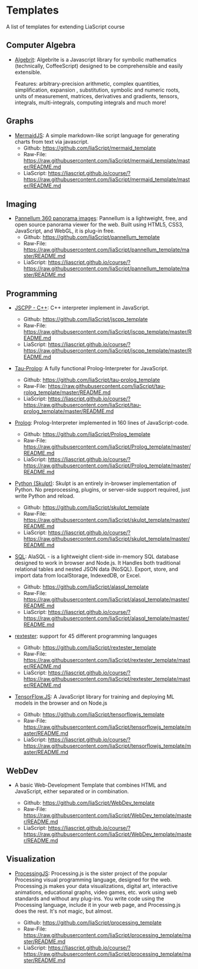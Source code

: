 <!--

author:   Andre Dietrich
email:    andre.dietrich@ovgu.de
version:  1.0.0
language: en
narrator: US English Female

-->

# Templates
A list of templates for extending LiaScript course

## Computer Algebra

* [Algebrit](https://liascript.github.io/course/?https://raw.githubusercontent.com/liaScript/algebrite_template/master/README.md):
  Algebrite is a Javascript library for symbolic mathematics (technically, CoffeeScript) designed to be comprehensible and easily extensible.

  Features: arbitrary-precision arithmetic, complex quantities, simplification,
  expansion , substitution, symbolic and numeric roots, units of measurement,
  matrices, derivatives and gradients, tensors, integrals, multi-integrals,
  computing integrals and much more!

## Graphs

* [MermaidJS](https://mermaidjs.github.io): A simple markdown-like script language for generating charts from text via javascript.
  * Github: https://github.com/liaScript/mermaid_template
  * Raw-File: https://raw.githubusercontent.com/liaScript/mermaid_template/master/README.md
  * LiaScript: https://liascript.github.io/course/?https://raw.githubusercontent.com/liaScript/mermaid_template/master/README.md


## Imaging

* [Pannellum 360 panorama images](https://mermaidjs.github.io): Pannellum is a lightweight, free,
  and open source panorama viewer for the web. Built using HTML5, CSS3,
  JavaScript, and WebGL, it is plug-in free.
  * Github: https://github.com/liaScript/pannellum_template
  * Raw-File: https://raw.githubusercontent.com/liaScript/pannellum_template/master/README.md
  * LiaScript: https://liascript.github.io/course/?https://raw.githubusercontent.com/liaScript/pannellum_template/master/README.md


## Programming

* [JSCPP - C++](https://github.com/felixhao28/JSCPP): C++ interpreter implement in JavaScript.
  * Github: https://github.com/liaScript/jscpp_template
  * Raw-File: https://raw.githubusercontent.com/liaScript/jscpp_template/master/README.md
  * LiaScript: https://liascript.github.io/course/?https://raw.githubusercontent.com/liaScript/jscpp_template/master/README.md


* [Tau-Prolog](http://tau-prolog.org): A fully functional Prolog-Interpreter for
  JavaScript.
  * Github: https://github.com/liaScript/tau-prolog_template
  * Raw-File: https://raw.githubusercontent.com/liaScript/tau-rolog_template/master/README.md
  * LiaScript: https://liascript.github.io/course/?https://raw.githubusercontent.com/liaScript/tau-prolog_template/master/README.md


* [Prolog](https://curiosity-driven.org/prolog-interpreter): Prolog-Interpreter implemented in 160 lines of JavaScript-code.

  * Github: https://github.com/liaScript/Prolog_template
  * Raw-File: https://raw.githubusercontent.com/liaScript/Prolog_template/master/README.md
  * LiaScript: https://liascript.github.io/course/?https://raw.githubusercontent.com/liaScript/Prolog_template/master/README.md


* [Python (Skulpt)](http://www.skulpt.org): Skulpt is an entirely
  in-browser implementation of Python. No preprocessing, plugins, or server-side
  support required, just write Python and reload.

  * Github: https://github.com/liaScript/skulpt_template
  * Raw-File: https://raw.githubusercontent.com/liaScript/skulpt_template/master/README.md
  * LiaScript: https://liascript.github.io/course/?https://raw.githubusercontent.com/liaScript/skulpt_template/master/README.md


* [SQL](http://alasql.org): AlaSQL - is a lightweight client-side in-memory SQL
  database designed to work in browser and Node.js. It Handles both traditional
  relational tables and nested JSON data (NoSQL). Export, store, and import data
  from localStorage, IndexedDB, or Excel.

  * Github: https://github.com/liaScript/alasql_template
  * Raw-File: https://raw.githubusercontent.com/liaScript/alasql_template/master/README.md
  * LiaScript: https://liascript.github.io/course/?https://raw.githubusercontent.com/liaScript/alasql_template/master/README.md


* [rextester](http://rextester.com): support for 45 different programming languages

  * Github: https://github.com/liaScript/rextester_template
  * Raw-File: https://raw.githubusercontent.com/liaScript/rextester_template/master/README.md
  * LiaScript: https://liascript.github.io/course/?https://raw.githubusercontent.com/liaScript/rextester_template/master/README.md


* [TensorFlow.JS](https://js.tensorflow.org): A JavaScript library for training
  and deploying ML models in the browser and on Node.js

  * Github: https://github.com/liaScript/tensorflowjs_template
  * Raw-File: https://raw.githubusercontent.com/liaScript/tensorflowjs_template/master/README.md
  * LiaScript: https://liascript.github.io/course/?https://raw.githubusercontent.com/liaScript/tensorflowjs_template/master/README.md

## WebDev

* A basic Web-Development Template that combines HTML and JavaScript, either
  separated or in combination.

  * Github: https://github.com/liaScript/WebDev_template
  * Raw-File: https://raw.githubusercontent.com/liaScript/WebDev_template/master/README.md
  * LiaScript: https://liascript.github.io/course/?https://raw.githubusercontent.com/liaScript/WebDev_template/master/README.md

## Visualization

* [ProcessingJS](http://processingjs.org/): Processing.js is the sister project
  of the popular Processing visual programming language, designed for the web.
  Processing.js makes your data visualizations, digital art, interactive
  animations, educational graphs, video games, etc. work using web standards and
  without any plug-ins. You write code using the Processing language, include it
  in your web page, and Processing.js does the rest. It's not magic, but almost.

  * Github: https://github.com/liaScript/processing_template
  * Raw-File: https://raw.githubusercontent.com/liaScript/processing_template/master/README.md
  * LiaScript: https://liascript.github.io/course/?https://raw.githubusercontent.com/liaScript/processing_template/master/README.md
